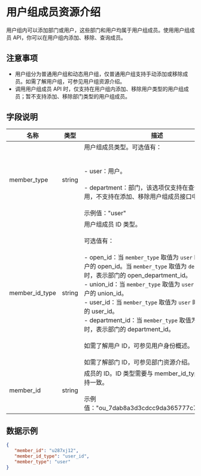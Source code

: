 #  用户组成员资源介绍

用户组内可以添加部门或用户，这些部门和用户均属于用户组成员。使用用户组成员 API，你可以在用户组内添加、移除、查询成员。

## 注意事项

- 用户组分为普通用户组和动态用户组，仅普通用户组支持手动添加或移除成员。如需了解用户组，可参见用户组资源介绍。
- 调用用户组成员 API 时，仅支持在用户组内添加、移除用户类型的用户组成员；暂不支持添加、移除部门类型的用户组成员。


## 字段说明

| 名称 | 类型 | 描述 |
| --- | --- | --- |
| member_type | string | 用户组成员类型。可选值有：<br><br><br>- user：用户。<br><br>- department：部门，该选项仅支持在查询接口中使用，不支持在添加、移除用户组成员接口中使用。<br> <br>示例值："user" |
| member_id_type | string | 用户组成员 ID 类型。<br> <br>可选值有：<br> <br>- open_id：当 `member_type` 取值为 `user` 时，表示用户的 open_id。当 `member_type` 取值为 `department` 时，表示部门的 open_department_id。<br>- union_id：当 `member_type` 取值为 `user` 时，表示用户的 union_id。<br>- user_id：当 `member_type` 取值为 `user` 时，表示用户的 user_id。<br>- department_id：当 `member_type` 取值为 `department` 时，表示部门的 department_id。<br> <br>如需了解用户 ID，可参见用户身份概述。<br> <br>如需了解部门 ID，可参见部门资源介绍。 |
| member_id | string | 成员的 ID。ID 类型需要与 member_id_type 的取值保持一致。<br> <br>示例值："ou_7dab8a3d3cdcc9da365777c7ad535d62" |



## 数据示例


```json 
{
   "member_id": "u287xj12",
   "member_id_type": "user_id",
   "member_type": "user"
}
``` 

